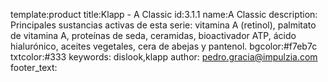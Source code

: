 template:product
title:Klapp - A Classic
id:3.1.1
name:A Classic
description: Principales sustancias activas de esta serie: vitamina A (retinol), palmitato de vitamina A, proteínas de seda, ceramidas, bioactivador ATP, ácido hialurónico, aceites vegetales, cera de abejas y pantenol.
bgcolor:#f7eb7c
txtcolor:#333
keywords: dislook,klapp
author: pedro.gracia@impulzia.com
footer_text: 
